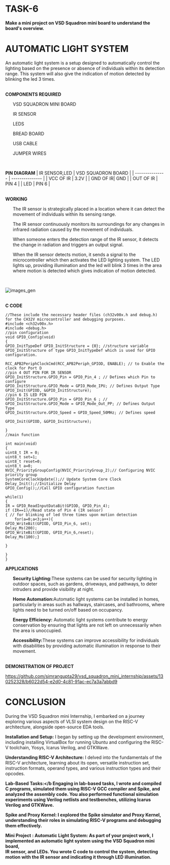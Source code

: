 # <b>TASK-6</b>
<b> Make a mini project on VSD Squadron mini board to understand the board's overview.</b>
# AUTOMATIC LIGHT SYSTEM
An automatic light system is a setup designed to automatically control the lighting based on the presence or absence of individuals within its detection range.
This system will also give the indication of motion detected by blinking the led 3 times.

</br>
<b>COMPONENTS REQUIRED</b>
</br>
<ul>VSD SQUADRON MINI BOARD</ul>
<ul>IR SENSOR</ul>
<ul>LEDS</ul>
<ul>BREAD BOARD</ul>
<ul>USB CABLE</ul>
<ul>JUMPER WIRES</ul>
</br>

<b>PIN DIAGRAM</b>
| IR SENSOR,LED   | VSD SQUADRON BOARD |
| --------------- | --------------- |
| VCC OF IR | 3.2V |
| GND OF IR| GND |
| OUT OF IR | PIN 4 |
| LED | PIN 6 |

</br>
<b> WORKING </b>
<ul>The IR sensor is strategically placed in a location where it can detect the movement of individuals within its sensing range.
</ul>
<ul>The IR sensor continuously monitors its surroundings for any changes in infrared radiation caused by the movement of individuals.</ul>
<ul>When someone enters the detection range of the IR sensor, it detects the change in radiation and triggers an output signal.</ul>
<ul>When the IR sensor detects motion, it sends a signal to the microcontroller which then activates the LED lighting system.
The LED lights up, providing illumination and the led will blink 3 times in the area where motion is detected which gives indication of motion detected. </ul>
</br>

![images_gen](https://github.com/simrangupta29/vsd_squadron_mini_internship/assets/130252328/789ea1b1-b392-40c5-9e63-1956c918358f)

</br>
<b> C CODE </b>

```
//These include the necessary header files (ch32v00x.h and debug.h) for the CH32V microcontroller and debugging purposes.
#include <ch32v00x.h>
#include <debug.h>
//pin configuration
void GPIO_Config(void)
{
GPIO_InitTypeDef GPIO_InitStructure = {0}; //structure variable GPIO_InitStructure of type GPIO_InitTypeDef which is used for GPIO configuration.

RCC_APB2PeriphClockCmd(RCC_APB2Periph_GPIOD, ENABLE); // to Enable the clock for Port D
//pin 4 OUT PIN FOR IR SENSOR
GPIO_InitStructure.GPIO_Pin = GPIO_Pin_4 ; // Defines which Pin to configure
GPIO_InitStructure.GPIO_Mode = GPIO_Mode_IPU; // Defines Output Type
GPIO_Init(GPIOD, &GPIO_InitStructure);
//pin 6 IS LED PIN
GPIO_InitStructure.GPIO_Pin = GPIO_Pin_6 ; //
GPIO_InitStructure.GPIO_Mode = GPIO_Mode_Out_PP; // Defines Output Type
GPIO_InitStructure.GPIO_Speed = GPIO_Speed_50MHz; // Defines speed

GPIO_Init(GPIOD, &GPIO_InitStructure);

}
//main function

int main(void)
{
uint8_t IR = 0;
uint8_t set=1;
uint8_t reset=0;
uint8_t a=0;
NVIC_PriorityGroupConfig(NVIC_PriorityGroup_2);// Configuring NVIC priority group
SystemCoreClockUpdate();// Update System Core Clock
Delay_Init();//Initialize Delay
GPIO_Config();//Call GPIO configuration function

while(1)
{
IR = GPIO_ReadInputDataBit(GPIOD, GPIO_Pin_4);
if (IR==1)//Read state of Pin 4 (IR sensor)
{ // for blinking of led three times upon motion detection
	for(a=0;a<3;a++){
GPIO_WriteBit(GPIOD, GPIO_Pin_6, set);
Delay_Ms(200);
GPIO_WriteBit(GPIOD, GPIO_Pin_6,reset);
Delay_Ms(100);}

}

}
}
```

<b>APPLICATIONS</b>
<UL><b>Security Lighting:</b>These systems can be used for security lighting in outdoor spaces, such as gardens, driveways, and pathways, to deter intruders and provide visibility at night.</UL>
<ul><b>Home Automation:</b>Automatic light systems can be installed in homes, particularly in areas such as hallways, staircases, and bathrooms, where lights need to be turned on/off based on occupancy.</ul>
<ul><b>Energy Efficiency:</b>
Automatic light systems contribute to energy conservation by ensuring that lights are not left on unnecessarily when the area is unoccupied.</ul>
<ul><b>Accessibility:</b>These systems can improve accessibility for individuals with disabilities by providing automatic illumination in response to their movement.</ul>

</br>
<b>DEMONSTRATION OF PROJECT</b>


https://github.com/simrangupta29/vsd_squadron_mini_internship/assets/130252328/b6022d54-e2d0-4c81-91ac-ec7a3a7abbd9


# CONCLUSION
During the VSD Squadron mini Internship, I embarked on a journey exploring various aspects of VLSI system design on the RISC-V architecture, alongside open-source EDA tools.</br> 

<b>Installation and Setup:</b> I began by setting up the development environment, including installing VirtualBox for running Ubuntu and configuring the RISC-V toolchain, Yosys, Icarus Verilog, and GTKWave.</br>

<b>Understanding RISC-V Architecture: </b>I delved into the fundamentals of the RISC-V architecture, learning about its open, versatile instruction set, instruction formats, operand types, and various instruction types and their opcodes.</br>

<b>Lab-Based Tasks:</b Engaging in lab-based tasks, I wrote and compiled C programs, simulated them using RISC-V GCC compiler and Spike, and analyzed the assembly code. You also performed functional simulation experiments using Verilog netlists and testbenches, utilizing Icarus Verilog and GTKWave.</br>

<b>Spike and Proxy Kernel: </b>I explored the Spike simulator and Proxy Kernel, understanding their roles in simulating RISC-V programs and debugging them effectively.

<b>Mini Project :</b> Automatic Light System: As part of your project work, I implemented an automatic light system using the VSD Squadron mini board,</br> IR sensor, and LEDs. You wrote C code to control the system, detecting motion with the IR sensor and indicating it through LED illumination.


